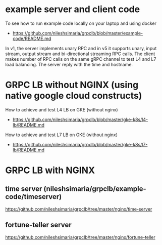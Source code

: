 # example server and client code

To see how to run example code locally on your laptop and using docker
- https://github.com/nileshsimaria/grpclb/blob/master/example-code/README.md

In v1, the server implements unary RPC and in v5 it supports unary, input stream, output stream and bi-directional streaming RPC calls. The client makes number of RPC calls on the same gRPC channel to test L4 and L7 load balancing. The server reply with the time and hostname. 


# GRPC LB without NGINX (using native google cloud constructs)

How to achieve and test L4 LB on GKE (without nginx)
- https://github.com/nileshsimaria/grpclb/blob/master/gke-k8s/l4-lb/README.md

How to achieve and test L7 LB on GKE (without nginx)
- https://github.com/nileshsimaria/grpclb/blob/master/gke-k8s/l7-lb/README.md


# GRPC LB with NGINX

## time server (nileshsimaria/grpclb/example-code/timeserver)
https://github.com/nileshsimaria/grpclb/tree/master/nginx/time-server

## fortune-teller server
https://github.com/nileshsimaria/grpclb/tree/master/nginx/fortune-teller